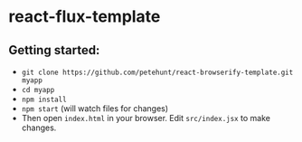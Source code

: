 # react-flux-template

## Getting started:

  * `git clone https://github.com/petehunt/react-browserify-template.git myapp`
  * `cd myapp`
  * `npm install`
  * `npm start` (will watch files for changes)
  * Then open `index.html` in your browser. Edit `src/index.jsx` to make changes.
